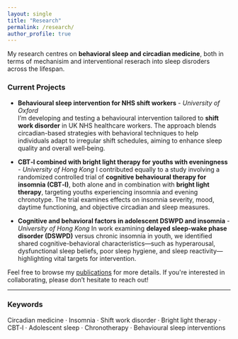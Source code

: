 ```yaml
---
layout: single
title: "Research"
permalink: /research/
author_profile: true
---
```

My research centres on **behavioral sleep and circadian medicine**, both in terms of mechanisim and interventional reserach into sleep disroders across the lifespan.

### Current Projects

- **Behavioural sleep intervention for NHS shift workers** - _University of Oxford_  
  I’m developing and testing a behavioural intervention tailored to **shift work disorder** in UK NHS healthcare workers. The approach blends circadian-based strategies with behavioral techniques to help individuals adapt to irregular shift schedules, aiming to enhance sleep quality and overall well‑being.

- **CBT‑I combined with bright light therapy for youths with eveningness** - _University of Hong Kong_
  I contributed equally to a study involving a randomized controlled trial of **cognitive behavioural therapy for insomnia (CBT‑I)**, both alone and in combination with **bright light therapy**, targeting youths experiencing insomnia and evening chronotype. The trial examines effects on insomnia severity, mood, daytime functioning, and objective circadian and sleep measures.

- **Cognitive and behavioral factors in adolescent DSWPD and insomnia** - _University of Hong Kong_ 
  In work examining **delayed sleep‑wake phase disorder (DSWPD)** versus chronic insomnia in youth, we identified shared cognitive-behavioral characteristics—such as hyperarousal, dysfunctional sleep beliefs, poor sleep hygiene, and sleep reactivity—highlighting vital targets for intervention.

Feel free to browse my [publications](/publications/) for more details.
If you're interested in collaborating, please don’t hesitate to reach out!

---

### Keywords
Circadian medicine · Insomnia · Shift work disorder · Bright light therapy · CBT‑I · Adolescent sleep · Chronotherapy · Behavioural sleep interventions
